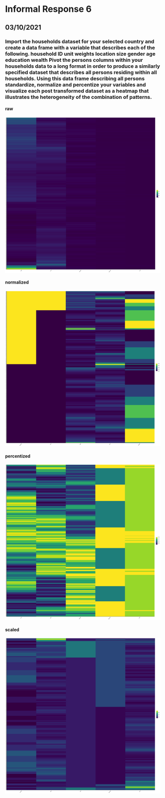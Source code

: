# Informal Response 6
## 03/10/2021
### Import the households dataset for your selected country and create a data frame with a variable that describes each of the following. household ID unit weights location size gender age education wealth Pivot the persons columns within your households data to a long format in order to produce a similarly specified dataset that describes all persons residing within all households. Using this data frame describing all persons standardize, normalize and percentize your variables and visualize each post transformed dataset as a heatmap that illustrates the heterogeneity of the combination of patterns.

#### raw
![](raw.png)

#### normalized 
![](normal.png)

#### percentized
![](percent.png)

#### scaled
![](scale.png)

